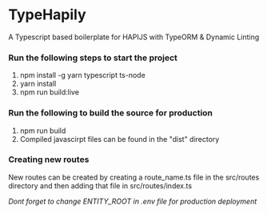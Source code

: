 
# TypeHapily
A Typescript based boilerplate for HAPIJS with TypeORM & Dynamic Linting
 
### Run the following steps to start the project

1. npm install -g yarn typescript ts-node
2. yarn install
3. npm run build:live

###  Run the following to build the source for production
1. npm run build
2. Compiled javascirpt files can be found in the "dist" directory

### Creating new routes
New routes can be created by creating a route_name.ts file in the src/routes directory and then adding that file in src/routes/index.ts

*Dont forget to change ENTITY_ROOT in .env file for production deployment*
